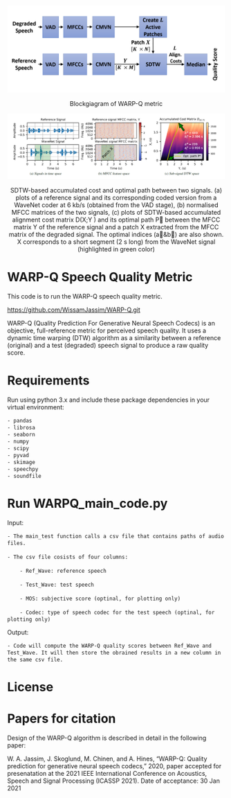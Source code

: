 <p align="center">
    <img src="Resources/WARP_Q_metric.png" width="600">
</p>
<p align="center">
    Blockgiagram of WARP-Q metric
</p>
<p align="center">
    <img src="Resources/subSeqDTW.png" >
</p>
<p align="center">
    SDTW-based accumulated cost and optimal path between two signals. (a) plots of a reference signal and its corresponding coded version from a WaveNet coder at 6 kb/s (obtained from the VAD stage), (b) normalised MFCC matrices of the two signals, (c) plots of SDTW-based accumulated alignment cost matrix D(X;Y ) and its optimal path P between the MFCC matrix Y of the reference signal and a patch X extracted from the MFCC matrix of the degraded signal. The optimal indices (a&b) are also shown. X corresponds to a short segment (2 s long) from the WaveNet signal (highlighted in green color)
</p>

# WARP-Q Speech Quality Metric
This code is to run the WARP-Q speech quality metric.

https://github.com/WissamJassim/WARP-Q.git

WARP-Q (Quality Prediction For Generative Neural Speech Codecs) is an objective, full-reference metric for perceived speech quality. It uses a dynamic time warping (DTW) algorithm as a similarity between a reference (original) and a test (degraded) speech signal to produce a raw quality score.

# Requirements
Run using python 3.x and include these package dependencies in your virtual environment:

    - pandas 
    - librosa
    - seaborn 
    - numpy 
    - scipy
    - pyvad
    - skimage
    - speechpy
    - soundfile 

# Run WARPQ_main_code.py

Input:

    - The main_test function calls a csv file that contains paths of audio files. 
    
    - The csv file cosists of four columns: 
    
        - Ref_Wave: reference speech
        
        - Test_Wave: test speech
        
        - MOS: subjective score (optinal, for plotting only)
        
        - Codec: type of speech codec for the test speech (optinal, for plotting only)
        
    
Output: 

    - Code will compute the WARP-Q quality scores between Ref_Wave and Test_Wave. It will then store the obrained results in a new column in the same csv file.  


# License



# Papers for citation

Design of the WARP-Q algorithm is described in detail in the following paper: 

W. A. Jassim, J. Skoglund, M. Chinen, and A. Hines, “WARP-Q: Quality prediction for generative neural speech codecs,” 2020, paper accepted for presenatation at the 2021 IEEE International Conference on Acoustics, Speech and Signal Processing (ICASSP 2021). Date of acceptance: 30 Jan 2021
